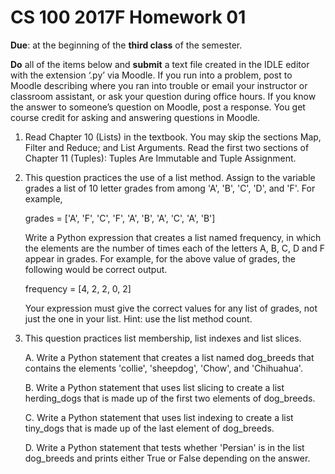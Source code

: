# CS 100 2017F Homework 01
**Due**: at the beginning of the **third class** of the semester. 

**Do** all of the items below and **submit** a text file created in the IDLE editor with the extension ‘.py’ via Moodle. If you run into a problem, post to Moodle describing where you ran into trouble or email your instructor or classroom assistant, or ask your question during office hours. If you know the answer to someone’s question on Moodle, post a response. You get course credit for asking and answering questions in Moodle.

1. Read Chapter 10 (Lists) in the textbook. You may skip the sections Map, Filter and Reduce; and List Arguments. Read the first two sections of Chapter 11 (Tuples): Tuples Are Immutable and Tuple Assignment.
2. This question practices the use of a list method. Assign to the variable grades a list of 10 letter grades from among 'A', 'B', 'C', 'D', and 'F'. For example,

    grades = ['A', 'F', 'C', 'F', 'A', 'B', 'A', 'C', 'A', 'B']
    
    Write a Python expression that creates a list named frequency, in which the elements are the number of times each of the letters A, B, C, D and F appear in grades. For example, for the above value of grades, the following would be correct output.
    
    frequency = [4, 2, 2, 0, 2]
    
    Your expression must give the correct values for any list of grades, not just the one in your list. Hint: use the list method count.

3. This question practices list membership, list indexes and list slices.

    A. Write a Python statement that creates a list named dog_breeds that contains the elements 'collie', 'sheepdog', 'Chow', and 'Chihuahua'.
    
    B. Write a Python statement that uses list slicing to create a list herding_dogs that is made up of the first two elements of dog_breeds.
    
    C. Write a Python statement that uses list indexing to create a list tiny_dogs that is made up of the last element of dog_breeds.
    
    D. Write a Python statement that tests whether 'Persian' is in the list dog_breeds and prints either True or False depending on the answer.

